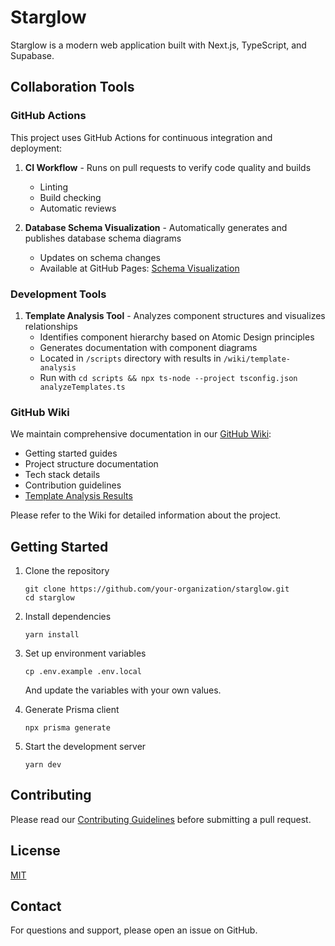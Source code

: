 # Starglow

Starglow is a modern web application built with Next.js, TypeScript, and Supabase.

## Collaboration Tools

### GitHub Actions

This project uses GitHub Actions for continuous integration and deployment:

1. **CI Workflow** - Runs on pull requests to verify code quality and builds

   - Linting
   - Build checking
   - Automatic reviews

2. **Database Schema Visualization** - Automatically generates and publishes database schema diagrams
   - Updates on schema changes
   - Available at GitHub Pages: [Schema Visualization](https://your-organization.github.io/starglow/)

### Development Tools

1. **Template Analysis Tool** - Analyzes component structures and visualizes relationships
   - Identifies component hierarchy based on Atomic Design principles
   - Generates documentation with component diagrams
   - Located in `/scripts` directory with results in `/wiki/template-analysis`
   - Run with `cd scripts && npx ts-node --project tsconfig.json analyzeTemplates.ts`

### GitHub Wiki

We maintain comprehensive documentation in our [GitHub Wiki](https://github.com/your-organization/starglow/wiki):

- Getting started guides
- Project structure documentation
- Tech stack details
- Contribution guidelines
- [Template Analysis Results](/wiki/template-analysis/README.md)

Please refer to the Wiki for detailed information about the project.

## Getting Started

1. Clone the repository

   ```
   git clone https://github.com/your-organization/starglow.git
   cd starglow
   ```

2. Install dependencies

   ```
   yarn install
   ```

3. Set up environment variables

   ```
   cp .env.example .env.local
   ```

   And update the variables with your own values.

4. Generate Prisma client

   ```
   npx prisma generate
   ```

5. Start the development server
   ```
   yarn dev
   ```

## Contributing

Please read our [Contributing Guidelines](CONTRIBUTING.md) before submitting a pull request.

## License

[MIT](LICENSE)

## Contact

For questions and support, please open an issue on GitHub.
